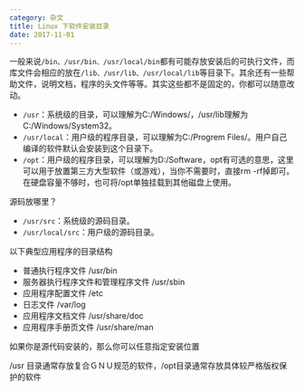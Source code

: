 ```yaml
---
category: 杂文
title: Linux 下软件安装目录
date: 2017-11-01
---
```


一般来说`/bin、/usr/bin、/usr/local/bin`都有可能存放安装后的可执行文件，而库文件会相应的放在`/lib、/usr/lib、/usr/local/lib`等目录下。其余还有一些帮助文件，说明文档，程序的头文件等等。其实这些都不是固定的，你都可以随意改动。

* `/usr`：系统级的目录，可以理解为C:/Windows/，/usr/lib理解为C:/Windows/System32。
* `/usr/local`：用户级的程序目录，可以理解为C:/Progrem Files/。用户自己编译的软件默认会安装到这个目录下。
* `/opt`：用户级的程序目录，可以理解为D:/Software，opt有可选的意思，这里可以用于放置第三方大型软件（或游戏），当你不需要时，直接rm -rf掉即可。在硬盘容量不够时，也可将/opt单独挂载到其他磁盘上使用。

源码放哪里？
* `/usr/src`：系统级的源码目录。
* `/usr/local/src`：用户级的源码目录。

以下典型应用程序的目录结构

* 普通执行程序文件                           /usr/bin 
* 服务器执行程序文件和管理程序文件           /usr/sbin 
* 应用程序配置文件                           /etc 
* 日志文件                                   /var/log 
* 应用程序文档文件                          /usr/share/doc 
* 应用程序手册页文件                        /usr/share/man 

如果你是源代码安装的，那么你可以任意指定安装位置

/usr 目录通常存放复合ＧＮＵ规范的软件，/opt目录通常存放具体较严格版权保护的软件
